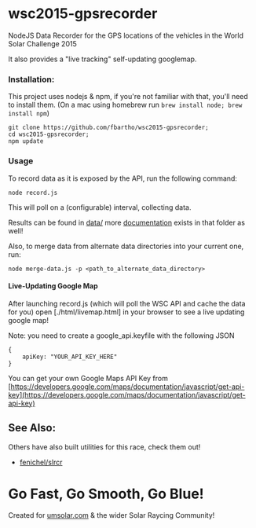 # wsc2015-gpsrecorder
NodeJS Data Recorder for the GPS locations of the vehicles in the World Solar Challenge 2015

It also provides a "live tracking" self-updating googlemap. 

### Installation:

This project uses nodejs & npm, if you're not familiar with that, you'll need to install them. (On a mac using homebrew run `brew install node; brew install npm`)

	git clone https://github.com/fbartho/wsc2015-gpsrecorder;
	cd wsc2015-gpsrecorder;
	npm update

### Usage

To record data as it is exposed by the API, run the following command:

	node record.js

This will poll on a (configurable) interval, collecting data.

Results can be found in [data/](./data) more [documentation](./data/data-files.md) exists in that folder as well!

Also, to merge data from alternate data directories into your current one, run:

	node merge-data.js -p <path_to_alternate_data_directory>

#### Live-Updating Google Map

After launching record.js (which will poll the WSC API and cache the data for you) open [./html/livemap.html] in your browser to see a live updating google map!

Note: you need to create a google_api.keyfile with the following JSON

	{
		apiKey: "YOUR_API_KEY_HERE"
	}

You can get your own Google Maps API Key from [https://developers.google.com/maps/documentation/javascript/get-api-key](https://developers.google.com/maps/documentation/javascript/get-api-key)

## See Also:

Others have also built utilities for this race, check them out!

- [fenichel/slrcr](https://github.com/fenichel/slrcr)

# Go Fast, Go Smooth, Go Blue!

Created for [umsolar.com](umsolar.com) & the wider Solar Raycing Community!
